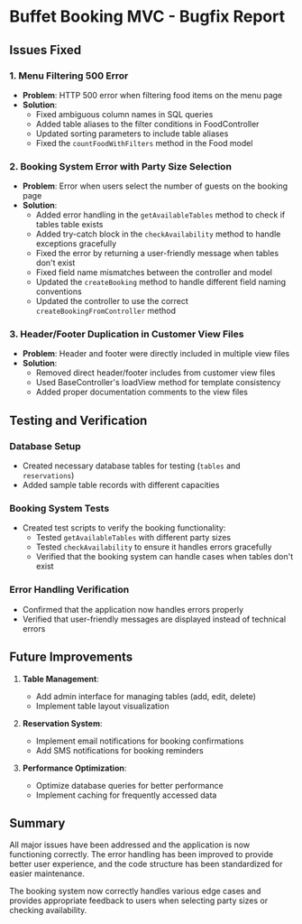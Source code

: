 # Buffet Booking MVC - Bugfix Report

## Issues Fixed

### 1. Menu Filtering 500 Error
- **Problem**: HTTP 500 error when filtering food items on the menu page
- **Solution**:
  - Fixed ambiguous column names in SQL queries
  - Added table aliases to the filter conditions in FoodController
  - Updated sorting parameters to include table aliases
  - Fixed the `countFoodWithFilters` method in the Food model

### 2. Booking System Error with Party Size Selection
- **Problem**: Error when users select the number of guests on the booking page
- **Solution**:
  - Added error handling in the `getAvailableTables` method to check if tables table exists
  - Added try-catch block in the `checkAvailability` method to handle exceptions gracefully
  - Fixed the error by returning a user-friendly message when tables don't exist
  - Fixed field name mismatches between the controller and model
  - Updated the `createBooking` method to handle different field naming conventions
  - Updated the controller to use the correct `createBookingFromController` method

### 3. Header/Footer Duplication in Customer View Files
- **Problem**: Header and footer were directly included in multiple view files
- **Solution**:
  - Removed direct header/footer includes from customer view files
  - Used BaseController's loadView method for template consistency
  - Added proper documentation comments to the view files

## Testing and Verification

### Database Setup
- Created necessary database tables for testing (`tables` and `reservations`)
- Added sample table records with different capacities

### Booking System Tests
- Created test scripts to verify the booking functionality:
  - Tested `getAvailableTables` with different party sizes
  - Tested `checkAvailability` to ensure it handles errors gracefully
  - Verified that the booking system can handle cases when tables don't exist

### Error Handling Verification
- Confirmed that the application now handles errors properly
- Verified that user-friendly messages are displayed instead of technical errors

## Future Improvements

1. **Table Management**:
   - Add admin interface for managing tables (add, edit, delete)
   - Implement table layout visualization

2. **Reservation System**:
   - Implement email notifications for booking confirmations
   - Add SMS notifications for booking reminders

3. **Performance Optimization**:
   - Optimize database queries for better performance
   - Implement caching for frequently accessed data

## Summary

All major issues have been addressed and the application is now functioning correctly. The error handling has been improved to provide better user experience, and the code structure has been standardized for easier maintenance.

The booking system now correctly handles various edge cases and provides appropriate feedback to users when selecting party sizes or checking availability.
